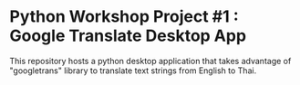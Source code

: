 # Python Workshop Project #1 : Google Translate Desktop App

This repository hosts a python desktop application that takes advantage of "googletrans" library to translate text strings from English to Thai.

